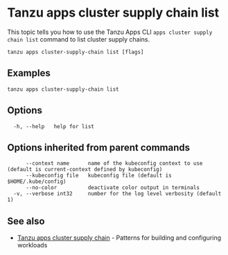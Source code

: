 # Tanzu apps cluster supply chain list

This topic tells you how to use the Tanzu Apps CLI `apps cluster supply chain list` command
to list cluster supply chains.

```console
tanzu apps cluster-supply-chain list [flags]
```

## <a id="examples"></a>Examples

```console
tanzu apps cluster-supply-chain list
```

## <a id="options"></a>Options

```console
  -h, --help   help for list
```

## <a id="parent-commands-options"></a>Options inherited from parent commands

```console
      --context name      name of the kubeconfig context to use (default is current-context defined by kubeconfig)
      --kubeconfig file   kubeconfig file (default is $HOME/.kube/config)
      --no-color          deactivate color output in terminals
  -v, --verbose int32     number for the log level verbosity (default 1)
```

## <a id="see-also"></a> See also

- [Tanzu apps cluster supply chain](tanzu-apps-cluster-supply-chain.md)	- Patterns for building and configuring workloads
